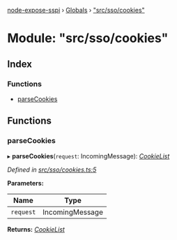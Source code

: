 [node-expose-sspi](../README.md) › [Globals](../globals.md) › ["src/sso/cookies"](_src_sso_cookies_.md)

# Module: "src/sso/cookies"

## Index

### Functions

* [parseCookies](_src_sso_cookies_.md#parsecookies)

## Functions

###  parseCookies

▸ **parseCookies**(`request`: IncomingMessage): *[CookieList](../interfaces/_src_sso_interfaces_.cookielist.md)*

*Defined in [src/sso/cookies.ts:5](https://github.com/jlguenego/node-expose-sspi/blob/f44ba74/src/sso/cookies.ts#L5)*

**Parameters:**

Name | Type |
------ | ------ |
`request` | IncomingMessage |

**Returns:** *[CookieList](../interfaces/_src_sso_interfaces_.cookielist.md)*
